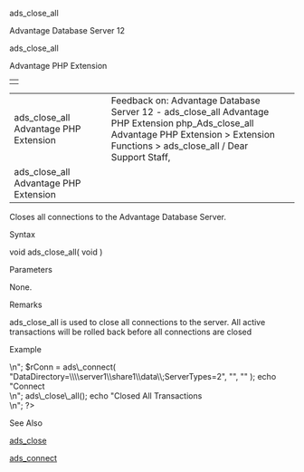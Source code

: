 ads\_close\_all




Advantage Database Server 12  

ads\_close\_all

Advantage PHP Extension

|  |
| --- |
|  |

|  |  |  |  |  |
| --- | --- | --- | --- | --- |
| ads\_close\_all  Advantage PHP Extension |  |  | Feedback on: Advantage Database Server 12 - ads\_close\_all Advantage PHP Extension php\_Ads\_close\_all Advantage PHP Extension > Extension Functions > ads\_close\_all / Dear Support Staff, |  |
| ads\_close\_all  Advantage PHP Extension |  |  |  |  |

Closes all connections to the Advantage Database Server.

Syntax

void ads\_close\_all( void )

Parameters

None.

Remarks

ads\_close\_all is used to close all connections to the server. All active transactions will be rolled back before all connections are closed

Example

<?php

echo "Basic Connect<br>\n";

$rConn = ads\_connect( "DataDirectory=\\\\server1\\share1\\data\\;ServerTypes=2", "", "" );

echo "Connect<br>\n";

ads\_close\_all();

echo "Closed All Transactions<br>\n";

?>

See Also

[ads\_close](php_ads_close.htm)

[ads\_connect](php_ads_connect.htm)